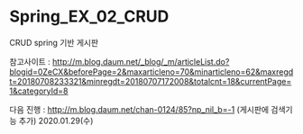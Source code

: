 # Spring_EX_02_CRUD
CRUD spring 기반 게시판 

참고사이트 : http://m.blog.daum.net/_blog/_m/articleList.do?blogid=0ZeCX&beforePage=2&maxarticleno=70&minarticleno=62&maxregdt=20180708233321&minregdt=20180707172008&totalcnt=18&currentPage=1&categoryId=8

다음 진행 : http://m.blog.daum.net/chan-0124/85?np_nil_b=-1 (게시판에 검색기능 추가) 2020.01.29(수)


